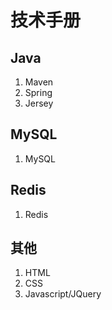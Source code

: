 技术手册
====================

Java
--------------------
1. Maven
2. Spring
3. Jersey


MySQL
--------------------
1. MySQL

Redis
--------------------
1. Redis

其他
--------------------
1. HTML
2. CSS
3. Javascript/JQuery